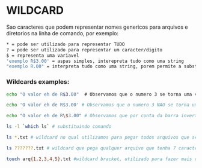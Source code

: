 # WILDCARD  
Sao caracteres que podem representar nomes genericos para arquivos e diretorios na linha de comando, por exemplo:
```bash
* = pode ser utilizado para representar TUDO
? = pode ser utilizado para representar um caracter/digito
$ = representa uma variavel
'exemplo R$3.00' = aspas simples, interepreta tudo como uma string
"exemplo R.00" = interpreta tudo como uma string, porem permite a substituicao de comando, ou seja, utiliza variavel
```

### Wildcards examples:
```bash
echo "O valor eh de R$3.00"  # Observamos que o numero 3 se torna uma variavel, por conta do dolar dentro das aspas duplas
```
```bash
echo 'O valor eh de R$3.00' # Observamos que o numero 3 NAO se torna uma variavel, pois esta dentro de uma aspas simples
```
```bash
echo "O valor eh de R\$3.00" # Observamos que por conta da barra invertida, o 3 nao se torna uma variavel
```
```bash
ls -l `which ls` # substituindo comando
```
```bash
ls *.txt # wildcard no qual utilizamos para pegar todos arquivos que sejam txt
```
```bash
ls ???????.txt # wildcard que pega qualquer arquivo que tenha 7 caracteres e seja do formato .txt
```
```bash
touch arq{1,2,3,4,5}.txt #wildcard bracket, utilizado para fazer mais de uma acao ao mesmo tempo
```